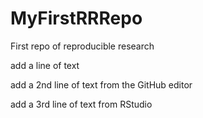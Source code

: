 # MyFirstRRRepo
First repo of reproducible research

add a line of text

add a 2nd line of text from the GitHub editor

add a 3rd line of text from RStudio

